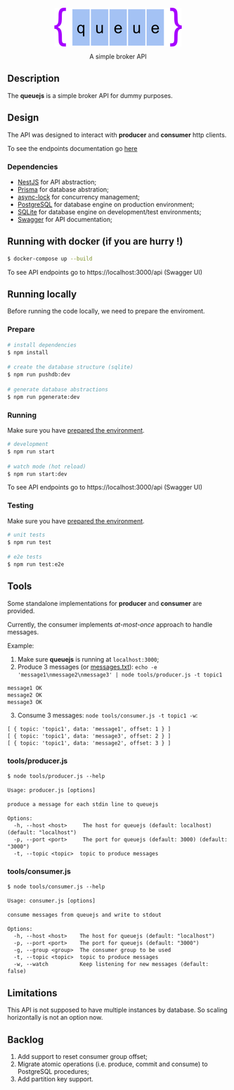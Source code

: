 <p align="center">
  <img src="./images/logo.png" align="center">
</p>

<p align="center">A simple broker API</p>

## Description

The **queuejs** is a simple broker API for dummy purposes.

## Design

The API was designed to interact with **producer** and **consumer** http clients.

To see the endpoints documentation go [here](./docs/endpoints.md)
### Dependencies
- [NestJS](https://nestjs.com) for API abstraction;
- [Prisma](https://www.prisma.io) for database abstration;
- [async-lock](https://www.npmjs.com/package/async-lock) for concurrency management;
- [PostgreSQL](https://www.postgresql.org) for database engine on production environment;
- [SQLite](https://www.sqlite.org/index.html) for database engine on development/test environments;
- [Swagger](https://swagger.io) for API documentation;

## Running with docker (if you are hurry !)

```bash
$ docker-compose up --build
```

To see API endpoints go to https://localhost:3000/api (Swagger UI)

## Running locally

Before running the code locally, we need to prepare the enviroment.

### Prepare

```bash
# install dependencies
$ npm install

# create the database structure (sqlite)
$ npm run pushdb:dev

# generate database abstractions
$ npm run pgenerate:dev
```

### Running

Make sure you have [prepared the environment](#Prepare).

```bash
# development
$ npm run start

# watch mode (hot reload)
$ npm run start:dev
```

To see API endpoints go to https://localhost:3000/api (Swagger UI)

### Testing

Make sure you have [prepared the environment](#Prepare).

```bash
# unit tests
$ npm run test

# e2e tests
$ npm run test:e2e
```

## Tools

Some standalone implementations for **producer** and **consumer** are provided.

Currently, the consumer implements *at-most-once* approach to handle messages.

Example:
  1. Make sure **queuejs** is running at `localhost:3000`;
  2. Produce 3 messages (or [messages.txt](./tools/messages.txt?raw=true)): `echo -e 'message1\nmessage2\nmessage3' | node tools/producer.js -t topic1`
  ```
message1 OK
message2 OK
message3 OK
  ```
  3. Consume 3 messages: `node tools/consumer.js -t topic1 -w`:
  ```
[ { topic: 'topic1', data: 'message1', offset: 1 } ]
[ { topic: 'topic1', data: 'message3', offset: 2 } ]
[ { topic: 'topic1', data: 'message2', offset: 3 } ]
  ```

### **tools/producer.js**

```
$ node tools/producer.js --help

Usage: producer.js [options]

produce a message for each stdin line to queuejs

Options:
  -h, --host <host>     The host for queuejs (default: localhost) (default: "localhost")
  -p, --port <port>     The port for queuejs (default: 3000) (default: "3000")
  -t, --topic <topic>  topic to produce messages
```

### **tools/consumer.js**

```
$ node tools/consumer.js --help

Usage: consumer.js [options]

consume messages from queuejs and write to stdout

Options:
  -h, --host <host>    The host for queuejs (default: "localhost")
  -p, --port <port>    The port for queuejs (default: "3000")
  -g, --group <group>  The consumer group to be used
  -t, --topic <topic>  topic to produce messages
  -w, --watch          Keep listening for new messages (default: false)
```

## Limitations

This API is not supposed to have multiple instances by database.
So scaling horizontally is not an option now.

## Backlog

1. Add support to reset consumer group offset;
2. Migrate atomic operations (i.e. produce, commit and consume) to PostgreSQL procedures;
3. Add partition key support.
